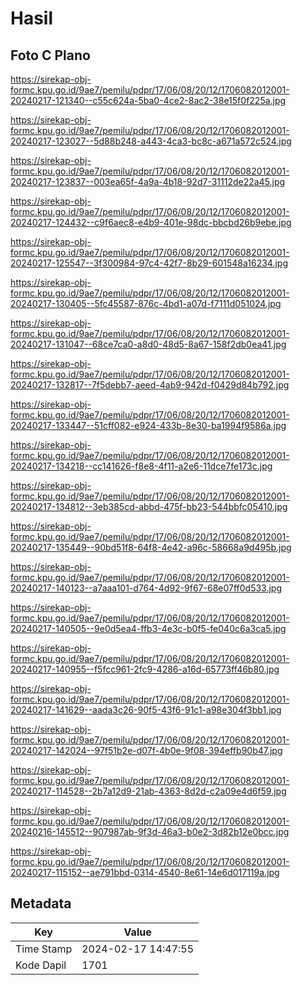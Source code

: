 # Hasil

## Foto C Plano

https://sirekap-obj-formc.kpu.go.id/9ae7/pemilu/pdpr/17/06/08/20/12/1706082012001-20240217-121340--c55c624a-5ba0-4ce2-8ac2-38e15f0f225a.jpg

https://sirekap-obj-formc.kpu.go.id/9ae7/pemilu/pdpr/17/06/08/20/12/1706082012001-20240217-123027--5d88b248-a443-4ca3-bc8c-a671a572c524.jpg

https://sirekap-obj-formc.kpu.go.id/9ae7/pemilu/pdpr/17/06/08/20/12/1706082012001-20240217-123837--003ea65f-4a9a-4b18-92d7-31112de22a45.jpg

https://sirekap-obj-formc.kpu.go.id/9ae7/pemilu/pdpr/17/06/08/20/12/1706082012001-20240217-124432--c9f6aec8-e4b9-401e-98dc-bbcbd26b9ebe.jpg

https://sirekap-obj-formc.kpu.go.id/9ae7/pemilu/pdpr/17/06/08/20/12/1706082012001-20240217-125547--3f300984-97c4-42f7-8b29-601548a16234.jpg

https://sirekap-obj-formc.kpu.go.id/9ae7/pemilu/pdpr/17/06/08/20/12/1706082012001-20240217-130405--5fc45587-876c-4bd1-a07d-f7111d051024.jpg

https://sirekap-obj-formc.kpu.go.id/9ae7/pemilu/pdpr/17/06/08/20/12/1706082012001-20240217-131047--68ce7ca0-a8d0-48d5-8a67-158f2db0ea41.jpg

https://sirekap-obj-formc.kpu.go.id/9ae7/pemilu/pdpr/17/06/08/20/12/1706082012001-20240217-132817--7f5debb7-aeed-4ab9-942d-f0429d84b792.jpg

https://sirekap-obj-formc.kpu.go.id/9ae7/pemilu/pdpr/17/06/08/20/12/1706082012001-20240217-133447--51cff082-e924-433b-8e30-ba1994f9586a.jpg

https://sirekap-obj-formc.kpu.go.id/9ae7/pemilu/pdpr/17/06/08/20/12/1706082012001-20240217-134218--cc141626-f8e8-4f11-a2e6-11dce7fe173c.jpg

https://sirekap-obj-formc.kpu.go.id/9ae7/pemilu/pdpr/17/06/08/20/12/1706082012001-20240217-134812--3eb385cd-abbd-475f-bb23-544bbfc05410.jpg

https://sirekap-obj-formc.kpu.go.id/9ae7/pemilu/pdpr/17/06/08/20/12/1706082012001-20240217-135449--90bd51f8-64f8-4e42-a96c-58668a9d495b.jpg

https://sirekap-obj-formc.kpu.go.id/9ae7/pemilu/pdpr/17/06/08/20/12/1706082012001-20240217-140123--a7aaa101-d764-4d92-9f67-68e07ff0d533.jpg

https://sirekap-obj-formc.kpu.go.id/9ae7/pemilu/pdpr/17/06/08/20/12/1706082012001-20240217-140505--9e0d5ea4-ffb3-4e3c-b0f5-fe040c6a3ca5.jpg

https://sirekap-obj-formc.kpu.go.id/9ae7/pemilu/pdpr/17/06/08/20/12/1706082012001-20240217-140955--f5fcc961-2fc9-4286-a16d-65773ff46b80.jpg

https://sirekap-obj-formc.kpu.go.id/9ae7/pemilu/pdpr/17/06/08/20/12/1706082012001-20240217-141629--aada3c26-90f5-43f6-91c1-a98e304f3bb1.jpg

https://sirekap-obj-formc.kpu.go.id/9ae7/pemilu/pdpr/17/06/08/20/12/1706082012001-20240217-142024--97f51b2e-d07f-4b0e-9f08-394effb90b47.jpg

https://sirekap-obj-formc.kpu.go.id/9ae7/pemilu/pdpr/17/06/08/20/12/1706082012001-20240217-114528--2b7a12d9-21ab-4363-8d2d-c2a09e4d6f59.jpg

https://sirekap-obj-formc.kpu.go.id/9ae7/pemilu/pdpr/17/06/08/20/12/1706082012001-20240216-145512--907987ab-9f3d-46a3-b0e2-3d82b12e0bcc.jpg

https://sirekap-obj-formc.kpu.go.id/9ae7/pemilu/pdpr/17/06/08/20/12/1706082012001-20240217-115152--ae791bbd-0314-4540-8e61-14e6d017119a.jpg


## Metadata

| Key        | Value               |
| ---------- | ------------------- |
| Time Stamp | 2024-02-17 14:47:55 |
| Kode Dapil | 1701                |



